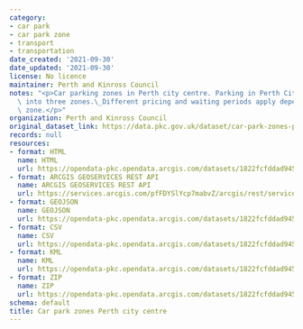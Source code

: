 ```yaml
---
category:
- car park
- car park zone
- transport
- transportation
date_created: '2021-09-30'
date_updated: '2021-09-30'
license: No licence
maintainer: Perth and Kinross Council
notes: "<p>Car parking zones in Perth city centre. Parking in Perth City is divided\
  \ into three zones.\_Different pricing and waiting periods apply depending on the\
  \ zone.</p>"
organization: Perth and Kinross Council
original_dataset_link: https://data.pkc.gov.uk/dataset/car-park-zones-perth-city-centre
records: null
resources:
- format: HTML
  name: HTML
  url: https://opendata-pkc.opendata.arcgis.com/datasets/1822fcfddad9452e89d3a6f0d8762d4f_0
- format: ARCGIS GEOSERVICES REST API
  name: ARCGIS GEOSERVICES REST API
  url: https://services.arcgis.com/pfFDYSlYcp7mabvZ/arcgis/rest/services/car_par_zones_perth/FeatureServer/0
- format: GEOJSON
  name: GEOJSON
  url: https://opendata-pkc.opendata.arcgis.com/datasets/1822fcfddad9452e89d3a6f0d8762d4f_0.geojson?outSR=%7B%22latestWkid%22%3A27700%2C%22wkid%22%3A27700%7D
- format: CSV
  name: CSV
  url: https://opendata-pkc.opendata.arcgis.com/datasets/1822fcfddad9452e89d3a6f0d8762d4f_0.csv?outSR=%7B%22latestWkid%22%3A27700%2C%22wkid%22%3A27700%7D
- format: KML
  name: KML
  url: https://opendata-pkc.opendata.arcgis.com/datasets/1822fcfddad9452e89d3a6f0d8762d4f_0.kml?outSR=%7B%22latestWkid%22%3A27700%2C%22wkid%22%3A27700%7D
- format: ZIP
  name: ZIP
  url: https://opendata-pkc.opendata.arcgis.com/datasets/1822fcfddad9452e89d3a6f0d8762d4f_0.zip?outSR=%7B%22latestWkid%22%3A27700%2C%22wkid%22%3A27700%7D
schema: default
title: Car park zones Perth city centre
---
```

